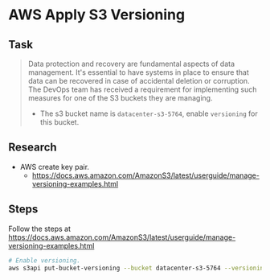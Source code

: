 # AWS Apply S3 Versioning

## Task

> Data protection and recovery are fundamental aspects of data management. It's essential to have systems in place to ensure that data can be recovered in case of accidental deletion or corruption. The DevOps team has received a requirement for implementing such measures for one of the S3 buckets they are managing.
>
> * The s3 bucket name is `datacenter-s3-5764`, enable `versioning` for this bucket.

## Research

* AWS create key pair.
  * https://docs.aws.amazon.com/AmazonS3/latest/userguide/manage-versioning-examples.html

## Steps

Follow the steps at https://docs.aws.amazon.com/AmazonS3/latest/userguide/manage-versioning-examples.html

```bash
# Enable versioning.
aws s3api put-bucket-versioning --bucket datacenter-s3-5764 --versioning-configuration Status=Enabled
```

